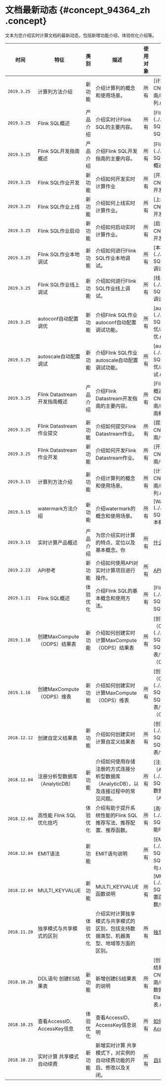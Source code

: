 # 文档最新动态 {#concept_94364_zh .concept}

文本为您介绍实时计算文档的最新动态，包括新增功能介绍、体验优化介绍等。

|时间|特征|类别|描述|使用对象|产品文档|
|--|--|--|--|----|----|
|`2019.3.25`|计算列方法介绍|新功能|介绍计算列的概念和使用场景。|所有|[计算列](../../../../../cn.zh-CN/Flink SQL开发指南/Flink SQL/基本概念/计算列.md#)|
|`2019.3.25`|Flink SQL概述|产品介绍|介绍实时计Flink SQL的主要内容。|所有|[Flink SQL概述](../../../../../cn.zh-CN/Flink SQL开发指南/Flink SQL/Flink SQL概述.md#)|
|`2019.3.25`|Flink SQL开发指南概述|产品介绍|介绍Flink SQL开发指南的主要内容。|所有|[Flink SQL开发概述](../../../../../cn.zh-CN/Flink SQL开发指南/Flink SQL开发概述.md#)|
|`2019.3.25`|Flink SQL作业开发|新功能|介绍如何开发实时计算作业|所有|[开发](../../../../../cn.zh-CN/Flink SQL开发指南/作业开发/开发.md#)|
|`2019.3.25`|Flink SQL作业上线|新功能|介绍如何上线实时计算作业。|所有|[上线](../../../../../cn.zh-CN/Flink SQL开发指南/作业开发/上线.md#)|
|`2019.3.25`|Flink SQL作业启动|新功能|介绍如何启动实时计算作业。|所有|[启动](../../../../../cn.zh-CN/Flink SQL开发指南/作业开发/启动.md#)|
|`2019.3.25`|Flink SQL作业本地调试|新功能|介绍如何进行Flink SQL作业本地调试。|所有|[本地调试](../../../../../cn.zh-CN/Flink SQL开发指南/作业调试/本地调试.md#)|
|`2019.3.25`|Flink SQL作业线上调试|新功能|介绍如何进行Flink SQL作业线上调试。|所有|[线上调试](../../../../../cn.zh-CN/Flink SQL开发指南/作业调试/线上调试.md#)|
|`2019.3.25`|autoconf自动配置调优|新功能|介绍Flink SQL作业autoconf自动配置调试功能。|所有|[autoconf自动配置调优](../../../../../cn.zh-CN/Flink SQL开发指南/配置调优/autoconf自动配置调优.md#)|
|`2019.3.25`|autoscale自动配置调试|新功能|介绍Flink SQL作业autoscale自动配置调试功能。|所有|[autoscale自动配置调试](../../../../../cn.zh-CN/Flink SQL开发指南/配置调优/autoscale自动配置调试.md#)|
|`2019.3.25`|Flink Datastream开发指南概述|产品介绍|介绍Flink Datastream开发指南的主要内容。|所有|[Flink Datastream开发指南概述](../../../../../cn.zh-CN/Flink Datastream开发指南/Flink Datastream开发指南概述.md#)|
|`2019.3.25`|Flink Datastream作业提交|新功能|介绍如何提交Flink Datastream作业。|所有|[提交](../../../../../cn.zh-CN/Flink Datastream开发指南/作业开发/提交.md#)|
|`2019.3.25`|Flink Datastream作业开发|新功能|介绍如何开发Flink Datastream作业。|所有|[开发](../../../../../cn.zh-CN/Flink Datastream开发指南/作业开发/开发.md#)|
|`2019.3.15`|计算列方法介绍|新功能|介绍计算列的概念和使用场景。|所有|[计算列](../../../../../cn.zh-CN/Flink SQL开发指南/Flink SQL/基本概念/计算列.md#)|
|`2019.3.15`|watermark方法介绍|新功能|介绍watermark的概念和使用场景。|所有|[Watermark](../../../../../cn.zh-CN/Flink SQL开发指南/Flink SQL/基本概念/Watermark.md#)|
|`2019.3.15`|实时计算产品概述|产品介绍|为您介绍实时计算的特点、定位以及基本概念。你|所有|[什么是阿里云实时计算](cn.zh-CN/产品简介/什么是阿里云实时计算.md#)|
|`2019.2.23`|API参考|新功能|介绍如何使用API对实时计算项目进行操作。|所有|[API参考](../../../../../cn.zh-CN/API参考/简介.md#)|
|`2019.1.21`|Flink SQL概述|体验优化|介绍Flink SQL的基本概念和使用方法。|所有|[Flink SQL概述](../../../../../cn.zh-CN/Flink SQL开发指南/Flink SQL/Flink SQL概述.md#)|
|`2019.1.16`|创建MaxCompute（ODPS）结果表|新功能|介绍如何创建实时计算MaxCompute（ODPS）结果表|所有|[创建MaxCompute（ODPS）结果表](../../../../../cn.zh-CN/Flink SQL开发指南/Flink SQL/DDL语句/创建数据结果表/创建MaxCompute（ODPS）结果表.md#)|
|`2019.1.16`|创建MaxCompute（ODPS）维表|新功能|介绍如何创建实时计算MaxCompute（ODPS）维表|所有|[创建MaxCompute（ODPS）维表](../../../../../cn.zh-CN/Flink SQL开发指南/Flink SQL/DDL语句/创建数据维表/创建MaxCompute（ODPS）维表.md#)|
|`2018.12.12`|创建自定义结果表|新功能|介绍如何创建实时计算自定义结果表|所有|[创建自定义结果表](../../../../../cn.zh-CN/Flink SQL开发指南/Flink SQL/DDL语句/创建数据结果表/创建自定义结果表.md#)|
|`2018.12.04`|注册分析型数据库（AnalyticDB）|新功能|介绍如何使用存储注册的方式连接分析型数据库（AnalyticDB），以及连接过程中的常见问题。|所有|[注册分析型数据库（AnalyticDB）](../../../../../cn.zh-CN/Flink SQL开发指南/数据存储/注册数据存储/注册分析型数据库（AnalyticDB）.md#)|
|`2018.12.04`|高性能 Flink SQL优化技巧|体验优化|介绍有助于提升系统性能的Flink SQL 推荐写法、推荐配置、推荐函数。|所有|[高性能Flink SQL优化技巧](../../../../../cn.zh-CN/Flink SQL开发指南/配置调优/高性能Flink SQL优化技巧.md#)|
|`2018.12.04`|EMIT语法|新功能|EMIT语句说明|所有|[EMIT语句](../../../../../cn.zh-CN/Flink SQL开发指南/Flink SQL/QUERY语句/EMIT语句.md#)|
|`2018.12.04`|MULTI\_KEYVALUE|新功能|MULTI\_KEYVALUE函数说明|所有|[MULTI\_KEYVALUE](../../../../../cn.zh-CN/Flink SQL开发指南/Flink SQL/内置函数/表值函数/MULTI_KEYVALUE.md#)|
|`2018.11.20`|独享模式与共享模式的区别|体验优化|介绍实时计算独享模式与共享模式的区别，包括支持数据类型、机器类型、地域等方面的区别。|所有|[独享模式与共享模式的区别](cn.zh-CN/产品简介/产品模式/独享模式与共享模式的区别.md#)|
|`2018.10.26`|DDL语句 创建ES结果表|新功能|新增创建ES结果表的说明|所有|[创建ElasticSearch（ES）结果表](../../../../../cn.zh-CN/Flink SQL开发指南/Flink SQL/DDL语句/创建数据结果表/创建ElasticSearch（ES）结果表.md#) |
|`2018.10.25`|查看AccessID、AccessKey信息|体验优化|查看AccessID、AccessKey信息说明|所有| [如何查看AccessID、AccessKey信息](https://help.aliyun.com/knowledge_detail/94557.html) |
|`2018.10.23`|实时计算 共享模式自动续费|新功能|新增实时计算 共享模式下，对实例的自动续费功能的开启、修改以及关闭。|所有| [自动续费](../../../../../cn.zh-CN/产品定价/自动续费.md#)|

